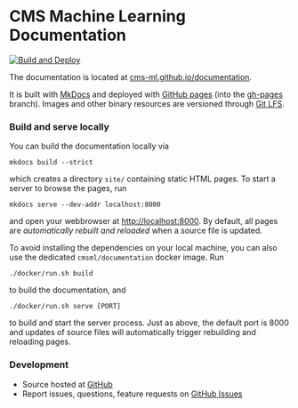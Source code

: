 # CMS Machine Learning Documentation

[![Build and Deploy](https://github.com/cms-ml/documentation/workflows/Build%20and%20Deploy/badge.svg)](https://github.com/cms-ml/documentation/actions?query=workflow%3A%22Build+and+Deploy%22)

The documentation is located at [cms-ml.github.io/documentation](https://cms-ml.github.io/documentation).

It is built with [MkDocs](https://www.mkdocs.org) and deployed with [GitHub pages](https://pages.github.com) (into the [gh-pages](https://github.com/cms-ml/documentation/tree/gh-pages) branch). Images and other binary resources are versioned through [Git LFS](https://git-lfs.github.com).


### Build and serve locally

You can build the documentation locally via

```shell
mkdocs build --strict
```

which creates a directory `site/` containing static HTML pages. To start a server to browse the pages, run

```shell
mkdocs serve --dev-addr localhost:8000
```

and open your webbrowser at [http://localhost:8000](http://localhost:8000). By default, all pages are *automatically rebuilt and reloaded* when a source file is updated.

To avoid installing the dependencies on your local machine, you can also use the dedicated `cmsml/documentation` docker image. Run

```shell
./docker/run.sh build
```

to build the documentation, and

```shell
./docker/run.sh serve [PORT]
```

to build and start the server process. Just as above, the default port is 8000 and updates of source files will automatically trigger rebuilding and reloading pages.


### Development

- Source hosted at [GitHub](https://github.com/cms-ml/documentation)
- Report issues, questions, feature requests on [GitHub Issues](https://github.com/cms-ml/cmsml/issues)
